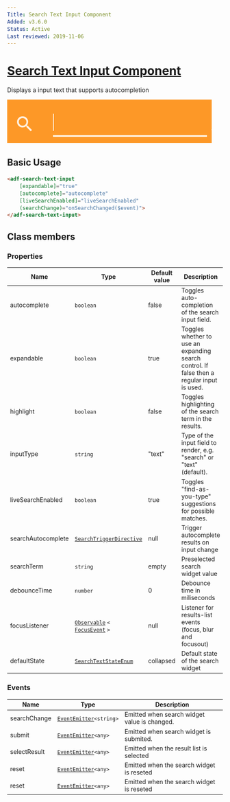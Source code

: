 ```yaml
---
Title: Search Text Input Component
Added: v3.6.0
Status: Active
Last reviewed: 2019-11-06
---
```


# [Search Text Input Component](../../../lib/core/search-text/search-text-input.component.ts "Defined in search-text-input.component.ts")

Displays a input text that supports autocompletion

![Text Widget](../../docassets/images/search-text-input.png)

## Basic Usage

```html
<adf-search-text-input
    [expandable]="true"
    [autocomplete]="autocomplete"
    [liveSearchEnabled]="liveSearchEnabled"
    (searchChange)="onSearchChanged($event)">
</adf-search-text-input>
```

## Class members

### Properties

| Name | Type | Default value | Description |
| ---- | ---- | ------------- | ----------- |
| autocomplete | `boolean` | false | Toggles auto-completion of the search input field. |
| expandable | `boolean` | true | Toggles whether to use an expanding search control. If false then a regular input is used. |
| highlight | `boolean` | false | Toggles highlighting of the search term in the results. |
| inputType | `string` | "text" | Type of the input field to render, e.g. "search" or "text" (default). |
| liveSearchEnabled | `boolean` | true | Toggles "find-as-you-type" suggestions for possible matches. |
| searchAutocomplete | [`SearchTriggerDirective`](../../../lib/core/search-text/search-trigger.directive.ts) | null | Trigger autocomplete results on input change |
| searchTerm | `string` | empty | Preselected search widget value |
| debounceTime | `number` | 0 | Debounce time in miliseconds |
| focusListener | [`Observable`](http://reactivex.io/documentation/observable.html) `<` [`FocusEvent`](https://developer.mozilla.org/en-US/docs/Web/API/FocusEvent) `>` | null | Listener for results-list events (focus, blur and focusout) |
| defaultState | [`SearchTextStateEnum`](../../../lib/core/models/search-text-input.model.ts) | collapsed | Default state of the search widget |

### Events

| Name | Type | Description |
| ---- | ---- | ----------- |
| searchChange | [`EventEmitter`](https://angular.io/api/core/EventEmitter)`<string>` | Emitted when search widget value is changed. |
| submit | [`EventEmitter`](https://angular.io/api/core/EventEmitter)`<any>` | Emitted when search widget is submited. |
| selectResult | [`EventEmitter`](https://angular.io/api/core/EventEmitter)`<any>` | Emitted when the result list is selected |
| reset | [`EventEmitter`](https://angular.io/api/core/EventEmitter)`<any>` | Emitted when the search widget is reseted |
| reset | [`EventEmitter`](https://angular.io/api/core/EventEmitter)`<any>` | Emitted when the search widget is reseted |